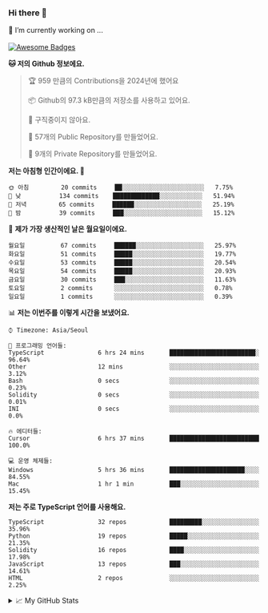### Hi there 👋 
🔭 I’m currently working on ... </br></br>
[![Awesome Badges](https://img.shields.io/badge/Introduce-EN-green.svg)](https://github.com/tlatkdgus1/tlatkdgus1/blob/main/README.md.en)

<!--START_SECTION:waka-->
**🐱 저의 Github 정보에요.** 

> 🏆 959 만큼의 Contributions을 2024년에 했어요
 > 
> 📦 Github의 97.3 kB만큼의 저장소를 사용하고 있어요. 
 > 
> 🚫 구직중이지 않아요.
 > 
> 📜 57개의 Public Repository를 만들었어요. 
 > 
> 🔑 9개의 Private Repository를 만들었어요.  

**저는 아침형 인간이에요. 🐤** 

```text
🌞 아침         20 commits     ██░░░░░░░░░░░░░░░░░░░░░░░   7.75% 
🌆 낮　         134 commits    █████████████░░░░░░░░░░░░   51.94% 
🌃 저녁         65 commits     ██████░░░░░░░░░░░░░░░░░░░   25.19% 
🌙 밤　         39 commits     ███░░░░░░░░░░░░░░░░░░░░░░   15.12%

```
📅 **제가 가장 생산적인 날은 월요일이에요.** 

```text
월요일          67 commits     ██████░░░░░░░░░░░░░░░░░░░   25.97% 
화요일          51 commits     █████░░░░░░░░░░░░░░░░░░░░   19.77% 
수요일          53 commits     █████░░░░░░░░░░░░░░░░░░░░   20.54% 
목요일          54 commits     █████░░░░░░░░░░░░░░░░░░░░   20.93% 
금요일          30 commits     ███░░░░░░░░░░░░░░░░░░░░░░   11.63% 
토요일          2 commits      ░░░░░░░░░░░░░░░░░░░░░░░░░   0.78% 
일요일          1 commits      ░░░░░░░░░░░░░░░░░░░░░░░░░   0.39%

```


📊 **저는 이번주를 이렇게 시간을 보냈어요.** 

```text
⌚︎ Timezone: Asia/Seoul

💬 프로그래밍 언어들: 
TypeScript               6 hrs 24 mins       ████████████████████████░   96.64% 
Other                    12 mins             ░░░░░░░░░░░░░░░░░░░░░░░░░   3.12% 
Bash                     0 secs              ░░░░░░░░░░░░░░░░░░░░░░░░░   0.23% 
Solidity                 0 secs              ░░░░░░░░░░░░░░░░░░░░░░░░░   0.01% 
INI                      0 secs              ░░░░░░░░░░░░░░░░░░░░░░░░░   0.0%

🔥 에디터들: 
Cursor                   6 hrs 37 mins       █████████████████████████   100.0%

💻 운영 체제들: 
Windows                  5 hrs 36 mins       █████████████████████░░░░   84.55% 
Mac                      1 hr 1 min          ███░░░░░░░░░░░░░░░░░░░░░░   15.45%

```

**저는 주로 TypeScript 언어를 사용해요.** 

```text
TypeScript               32 repos            █████████░░░░░░░░░░░░░░░░   35.96% 
Python                   19 repos            █████░░░░░░░░░░░░░░░░░░░░   21.35% 
Solidity                 16 repos            ████░░░░░░░░░░░░░░░░░░░░░   17.98% 
JavaScript               13 repos            ███░░░░░░░░░░░░░░░░░░░░░░   14.61% 
HTML                     2 repos             ░░░░░░░░░░░░░░░░░░░░░░░░░   2.25%

```



<!--END_SECTION:waka-->

<details>
<summary>📈 My GitHub Stats</summary>
<p align="center"> <img src="https://github-readme-stats.vercel.app/api?username=tlatkdgus1&show_icons=true" alt="tlatkdgus1" />
</details>
